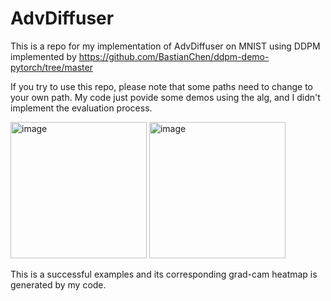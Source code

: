 # AdvDiffuser
This is a repo for my implementation of AdvDiffuser on MNIST using DDPM implemented by https://github.com/BastianChen/ddpm-demo-pytorch/tree/master

If you try to use this repo, please note that some paths need to change to your own path. My code just povide some demos using the alg, and I didn't implement the evaluation process.

<img width="218" alt="image" src="https://github.com/user-attachments/assets/1ff28f7c-e7d0-41ff-b052-3bf1c3b88950" />
<img width="218" alt="image" src="https://github.com/user-attachments/assets/319b9c94-de24-4aa9-9dcf-4ff508c34d00" />

This is a successful examples and its corresponding grad-cam heatmap is  generated by my code.

